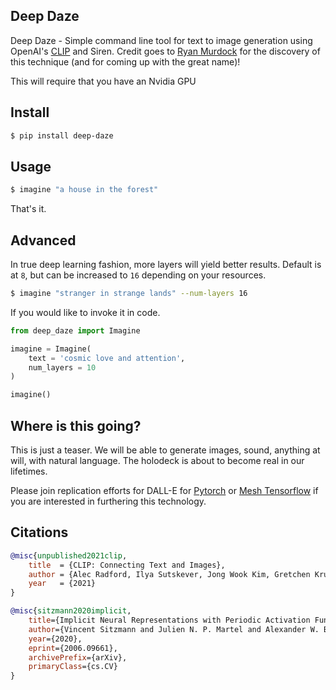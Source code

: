 ## Deep Daze

Deep Daze - Simple command line tool for text to image generation using OpenAI's <a href="https://github.com/openai/CLIP">CLIP</a> and Siren. Credit goes to <a href="https://twitter.com/advadnoun">Ryan Murdock</a> for the discovery of this technique (and for coming up with the great name)!

This will require that you have an Nvidia GPU

## Install

```bash
$ pip install deep-daze
```

## Usage

```bash
$ imagine "a house in the forest"
```

That's it.

## Advanced

In true deep learning fashion, more layers will yield better results. Default is at `8`, but can be increased to `16` depending on your resources.

```bash
$ imagine "stranger in strange lands" --num-layers 16
```

If you would like to invoke it in code.

```python
from deep_daze import Imagine

imagine = Imagine(
    text = 'cosmic love and attention',
    num_layers = 10
)

imagine()
```

## Where is this going?

This is just a teaser. We will be able to generate images, sound, anything at will, with natural language. The holodeck is about to become real in our lifetimes.

Please join replication efforts for DALL-E for <a href="https://github.com/lucidrains/dalle-pytorch">Pytorch</a> or <a href="https://github.com/EleutherAI/DALLE-mtf">Mesh Tensorflow</a> if you are interested in furthering this technology.

## Citations

```bibtex
@misc{unpublished2021clip,
    title  = {CLIP: Connecting Text and Images},
    author = {Alec Radford, Ilya Sutskever, Jong Wook Kim, Gretchen Krueger, Sandhini Agarwal},
    year   = {2021}
}
```

```bibtex
@misc{sitzmann2020implicit,
    title={Implicit Neural Representations with Periodic Activation Functions},
    author={Vincent Sitzmann and Julien N. P. Martel and Alexander W. Bergman and David B. Lindell and Gordon Wetzstein},
    year={2020},
    eprint={2006.09661},
    archivePrefix={arXiv},
    primaryClass={cs.CV}
}
```
